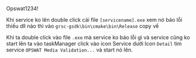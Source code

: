 
Opswat1234!

Khi service ko lên double click cái file `[servicename].exe` xem nó báo lỗi thiếu dll nào thì vào `grsc-gsdk\bin\cmake\bin\Release` copy về

Khi ta double click vào file `.exe` mà service ko báo lỗi gì và service cũng ko start lên ta vào taskManager
click vào icon Service dưới Icon `Detail` tìm service `OPSWAT Media Validation...` và start nó lên.